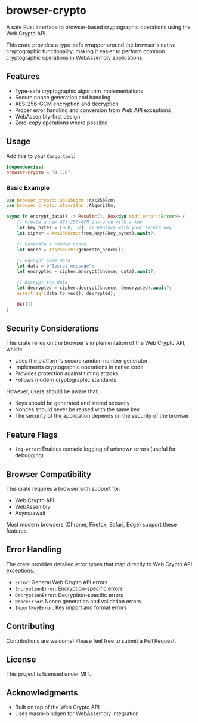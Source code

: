 # browser-crypto

A safe Rust interface to browser-based cryptographic operations using the Web Crypto API.

This crate provides a type-safe wrapper around the browser's native cryptographic functionality, making it easier to perform common cryptographic operations in WebAssembly applications.

## Features

- Type-safe cryptographic algorithm implementations
- Secure nonce generation and handling
- AES-256-GCM encryption and decryption
- Proper error handling and conversion from Web API exceptions
- WebAssembly-first design
- Zero-copy operations where possible

## Usage

Add this to your `Cargo.toml`:

```toml
[dependencies]
browser-crypto = "0.1.0"
```

### Basic Example

```rust
use browser_crypto::aes256gcm::Aes256Gcm;
use browser_crypto::algorithm::Algorithm;

async fn encrypt_data() -> Result<(), Box<dyn std::error::Error>> {
    // Create a new AES-256-GCM instance with a key
    let key_bytes = [0u8; 32]; // Replace with your secure key
    let cipher = Aes256Gcm::from_key(&key_bytes).await?;

    // Generate a random nonce
    let nonce = Aes256Gcm::generate_nonce()?;

    // Encrypt some data
    let data = b"Secret message";
    let encrypted = cipher.encrypt(&nonce, data).await?;

    // Decrypt the data
    let decrypted = cipher.decrypt(&nonce, &encrypted).await?;
    assert_eq!(data.to_vec(), decrypted);

    Ok(())
}
```

## Security Considerations

This crate relies on the browser's implementation of the Web Crypto API, which:

- Uses the platform's secure random number generator
- Implements cryptographic operations in native code
- Provides protection against timing attacks
- Follows modern cryptographic standards

However, users should be aware that:

- Keys should be generated and stored securely
- Nonces should never be reused with the same key
- The security of the application depends on the security of the browser

## Feature Flags

- `log-error`: Enables console logging of unknown errors (useful for debugging)

## Browser Compatibility

This crate requires a browser with support for:

- Web Crypto API
- WebAssembly
- Async/await

Most modern browsers (Chrome, Firefox, Safari, Edge) support these features.

## Error Handling

The crate provides detailed error types that map directly to Web Crypto API exceptions:

- `Error`: General Web Crypto API errors
- `EncryptionError`: Encryption-specific errors
- `DecryptionError`: Decryption-specific errors
- `NonceError`: Nonce generation and validation errors
- `ImportKeyError`: Key import and format errors

## Contributing

Contributions are welcome! Please feel free to submit a Pull Request.

## License

This project is licensed under MIT.

## Acknowledgments

- Built on top of the Web Crypto API
- Uses wasm-bindgen for WebAssembly integration
